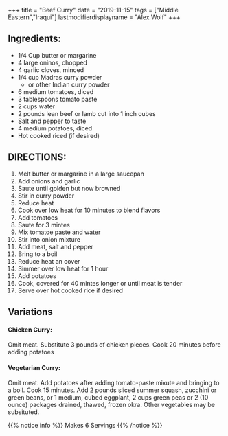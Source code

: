 +++
title = "Beef Curry"
date = "2019-11-15"
tags = ["Middle Eastern","Iraqui"]
lastmodifierdisplayname = "Alex Wolf"
+++

## Ingredients:

* 1/4 Cup butter or margarine
* 4 large oninos, chopped
* 4 garlic cloves, minced
* 1/4 cup Madras curry powder
    * or other Indian curry powder
* 6 medium tomatoes, diced
* 3 tablespoons tomato paste
* 2 cups water
* 2 pounds lean beef or lamb cut into 1 inch cubes
* Salt and pepper to taste
* 4 medium potatoes, diced
* Hot cooked riced (if desired)

## DIRECTIONS:

1. Melt butter or margarine in a large saucepan
2. Add onions and garlic
3. Saute until golden but now browned
4. Stir in curry powder
5. Reduce heat
6. Cook over low heat for 10 minutes to blend flavors
7. Add tomatoes
8. Saute for 3 mintes
9. Mix tomatoe paste and water
10. Stir into onion mixture
11. Add meat, salt and pepper 
12. Bring to a boil
13. Reduce heat an cover
14. Simmer over low heat for 1 hour
15. Add potatoes
16. Cook, covered for 40 mintes longer or until meat is tender
17. Serve over hot cooked rice if desired

## Variations

#### Chicken Curry:

Omit meat. Substitute 3 pounds of chicken pieces. Cook 20 minutes before adding potatoes

#### Vegetarian Curry:

Omit meat. Add potatoes after adding tomato-paste mixute and bringing to a boil. Cook 15 minutes. Add 2 pounds sliced summer squash, zucchini or green beans, or 1 medium, cubed eggplant, 2 cups green peas or 2 (10 ounce) packages drained, thawed, frozen okra.  Other vegetables may be subsituted.

{{% notice info %}}
Makes 6 Servings
{{% /notice %}}
